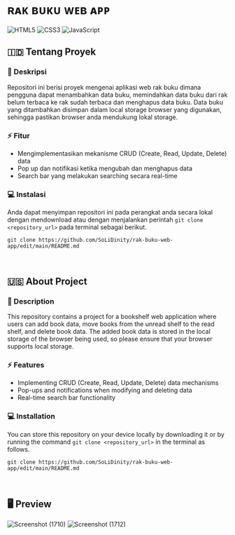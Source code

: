 # ʀᴀᴋ ʙᴜᴋᴜ ᴡᴇʙ ᴀᴘᴘ
![HTML5](https://img.shields.io/badge/html5-%23E34F26.svg?style=for-the-badge&logo=html5&logoColor=white) ![CSS3](https://img.shields.io/badge/css3-%231572B6.svg?style=for-the-badge&logo=css3&logoColor=white) ![JavaScript](https://img.shields.io/badge/javascript-%23323330.svg?style=for-the-badge&logo=javascript&logoColor=%23F7DF1E)
<br>

## 🇮🇩 Tentang Proyek
### 📑 Deskripsi
Repositori ini berisi proyek mengenai aplikasi web rak buku dimana pengguna dapat menambahkan data buku, memindahkan data buku dari rak belum terbaca ke rak sudah terbaca dan menghapus data buku. Data buku yang ditambahkan disimpan dalam local storage browser yang digunakan, sehingga pastikan browser anda mendukung lokal storage.

### ⚡ Fitur
- Mengimplementasikan mekanisme CRUD (Create, Read, Update, Delete) data
- Pop up dan notifikasi ketika mengubah dan menghapus data
- Search bar yang melakukan searching secara real-time

### 💻 Instalasi
Anda dapat menyimpan repositori ini pada perangkat anda secara lokal dengan mendownload atau dengan menjalankan perintah ```git clone <repository_url>``` pada terminal sebagai berikut.
```
git clone https://github.com/SoLiDinity/rak-buku-web-app/edit/main/README.md
```

<br>

## 🇺🇸 About Project
### 📑 Description
This repository contains a project for a bookshelf web application where users can add book data, move books from the unread shelf to the read shelf, and delete book data. The added book data is stored in the local storage of the browser being used, so please ensure that your browser supports local storage.

### ⚡ Features
- Implementing CRUD (Create, Read, Update, Delete) data mechanisms
- Pop-ups and notifications when modifying and deleting data
- Real-time search bar functionality

### 💻 Installation
You can store this repository on your device locally by downloading it or by running the command ```git clone <repository_url>``` in the terminal as follows.
```
git clone https://github.com/SoLiDinity/rak-buku-web-app/edit/main/README.md
```

<br>

## 🖥️ Preview
![Screenshot (1710)](https://github.com/SoLiDinity/rak-buku-web-app/assets/127974449/20e30520-7b45-4b0c-baa7-5cc702645f6b)
![Screenshot (1712)](https://github.com/SoLiDinity/rak-buku-web-app/assets/127974449/33985a2b-2de9-415c-9211-75e9953da543)



